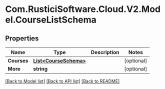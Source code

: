 # Com.RusticiSoftware.Cloud.V2.Model.CourseListSchema
## Properties

Name | Type | Description | Notes
------------ | ------------- | ------------- | -------------
**Courses** | [**List&lt;CourseSchema&gt;**](CourseSchema.md) |  | [optional] 
**More** | **string** |  | [optional] 

[[Back to Model list]](../README.md#documentation-for-models) [[Back to API list]](../README.md#documentation-for-api-endpoints) [[Back to README]](../README.md)

